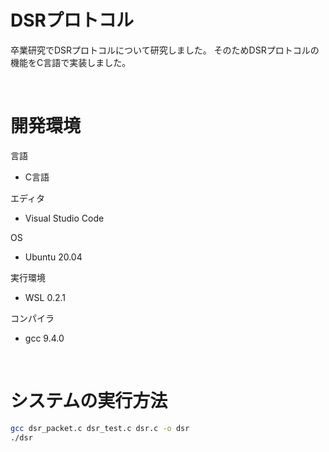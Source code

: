 # DSRプロトコル

卒業研究でDSRプロトコルについて研究しました。
そのためDSRプロトコルの機能をC言語で実装しました。

<br>

# 開発環境

言語

- C言語

エディタ

- Visual Studio Code

OS

- Ubuntu 20.04

実行環境

- WSL 0.2.1

コンパイラ

- gcc 9.4.0

<br>

# システムの実行方法

```bash
gcc dsr_packet.c dsr_test.c dsr.c -o dsr
./dsr
```
